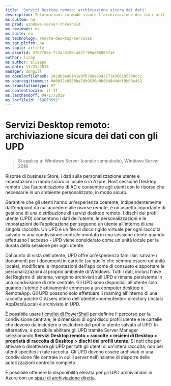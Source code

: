 ```yaml
---
title: 'Servizi Desktop remoto: archiviazione sicura dei dati'
description: Informazioni in modo sicuro l'archiviazione dei dati utilizzando dischi dei profili utente (UPD) in Servizi Desktop remoto.
ms.custom: na
ms.prod: windows-server-threshold
ms.reviewer: na
ms.suite: na
ms.technology: remote-desktop-services
ms.tgt_pltfrm: na
ms.topic: article
ms.assetid: 37b7f68e-7c3a-4190-a52f-99ae96885fae
author: lizap
ms.author: elizapo
ms.date: 11/21/2016
manager: dongill
ms.openlocfilehash: 242d09e49141e9fb789a83421714366105730cc2
ms.sourcegitcommit: 0d0b32c8986ba7db9536e0b8648d4ddf9b03e452
ms.translationtype: HT
ms.contentlocale: it-IT
ms.lasthandoff: 04/17/2019
ms.locfileid: "59870592"
---
```

# <a name="remote-desktop-services---secure-data-storage-with-upds"></a>Servizi Desktop remoto: archiviazione sicura dei dati con gli UPD

>Si applica a: Windows Server (canale semestrale), Windows Server 2016

Risorse di business Store, i dati sulla personalizzazione utente e impostazioni in modo sicuro in locale o in Azure. Host sessione Desktop remoto Usa l'autenticazione di AD e consentire agli utenti con le risorse che necessarie in un ambiente personalizzato, in modo sicuro. 

Garantire che gli utenti hanno un'esperienza coerente, indipendentemente dall'endpoint da cui accedere alle risorse remote, è un aspetto importante di gestione di una distribuzione di servizi desktop remoto. I dischi dei profili utente (UPD) consentono i dati dell'utente, le personalizzazioni e le impostazioni dell'applicazione per seguono un utente all'interno di una singola raccolta. Un UPD è un file di disco rigido virtuale per ogni raccolta salvato in una condivisione centrale montata in una sessione utente quando effettuano l'accesso - UPD viene considerato come un'unità locale per la durata della sessione per ogni utente. 

Dal punto di vista dell'utente, UPD offre un'esperienza famililar: salvare i documenti per i documenti in cartelle (su quello che sembra essere un'unità locale), modificare le impostazioni dell'app come di consueto e apportare le personalizzazioni al proprio ambiente di Windows. Tutti i dati, inclusi l'hive del Registro di sistema, vengono archiviati sull'UPD e rimane persistente in una condivisione di rete centrale. Gli UPD sono disponibili all'utente solo quando l'utente è attivamente connesso a un computer desktop o RemoteApp. Gli UPD possono solo effettuare il roaming all'interno di una raccolta poiché C:\Users intero dell'utente&#92;\<nomeutente\> directory (inclusi AppData\Local) è archiviato in UPD.

È possibile usare [i cmdlet di PowerShell](https://technet.microsoft.com/library/jj215443.aspx) per definire il percorso per la condivisione centrale, le dimensioni di ogni disco profili utente e le cartelle che devono da includere o escludere dal profilo utente salvato al UPD. In alternativa, è possibile abilitare gli UPD tramite Server Manager selezionando **Servizi Desktop remoto > raccolte > insiemi di Desktop > proprietà di raccolta di Desktop > dischi dei profili utente**. Si noti che per attivare o disattivare gli UPD per tutti gli utenti di un'intera raccolta, non per utenti specifici in tale raccolta. Gli UPD devono essere archiviati in una condivisione file centrale in cui il server nell'insieme di disporre delle autorizzazioni controllo completo. 

È possibile ottenere la disponibilità elevata per gli UPD archiviandoli in Azure con un [spazi di archiviazione diretta](rds-storage-spaces-direct-deployment.md). 